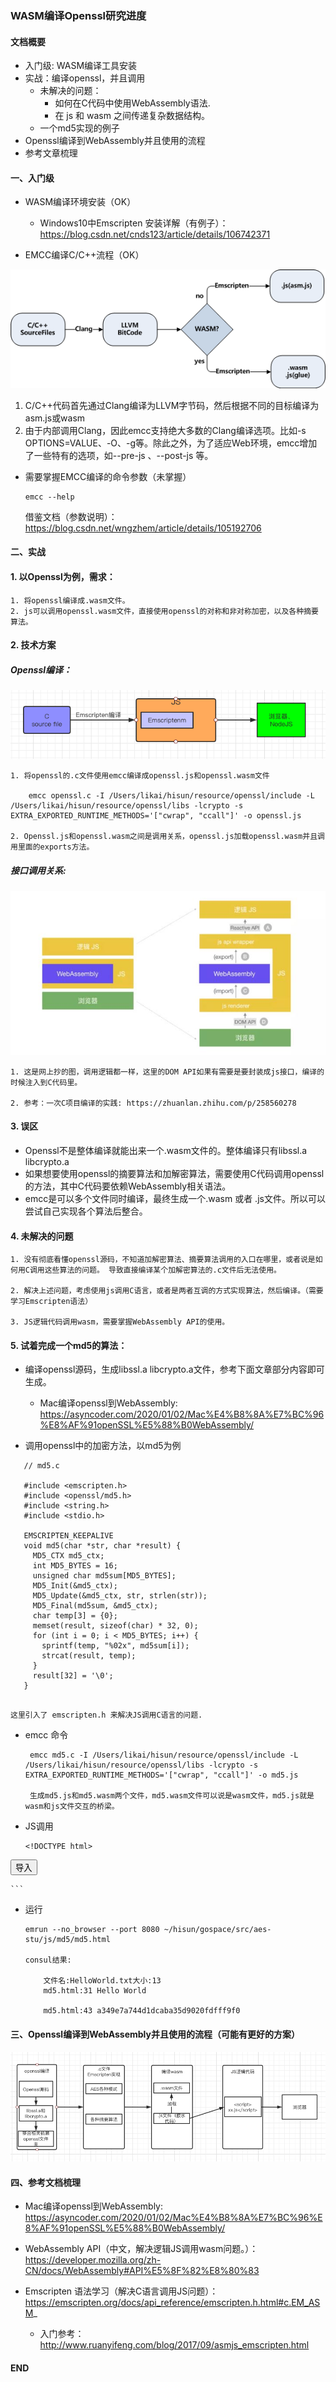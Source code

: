 ### WASM编译Openssl研究进度

#### 文档概要

- 入门级: WASM编译工具安装
- 实战：编译openssl，并且调用
	- 未解决的问题： 
		- 如何在C代码中使用WebAssembly语法.
		- 在 js 和 wasm 之间传递复杂数据结构。
	- 一个md5实现的例子
- Openssl编译到WebAssembly并且使用的流程
- 参考文章梳理

#### 一、入门级

- WASM编译环境安装（OK）

	- Windows10中Emscripten 安装详解（有例子）： https://blog.csdn.net/cnds123/article/details/106742371
	

- EMCC编译C/C++流程（OK）

 ![Image](./emcc编译流程.png)
 
  1. C/C++代码首先通过Clang编译为LLVM字节码，然后根据不同的目标编译为asm.js或wasm
  2. 由于内部调用Clang，因此emcc支持绝大多数的Clang编译选项。比如-s OPTIONS=VALUE、-O、-g等。除此之外，为了适应Web环境，emcc增加了一些特有的选项，如--pre-js <file>、--post-js <file>等。

- 需要掌握EMCC编译的命令参数（未掌握）

	```
	emcc --help 
	
	```
	借鉴文档（参数说明）：https://blog.csdn.net/wngzhem/article/details/105192706
  
#### 二、实战

#### 1. 以Openssl为例，需求：
	
	1. 将openssl编译成.wasm文件。
	2. js可以调用openssl.wasm文件，直接使用openssl的对称和非对称加密，以及各种摘要算法。

#### 2. 技术方案

##### Openssl编译：
	
	
![](./openssl编译.png)

	1. 将openssl的.c文件使用emcc编译成openssl.js和openssl.wasm文件

		emcc openssl.c -I /Users/likai/hisun/resource/openssl/include -L /Users/likai/hisun/resource/openssl/libs -lcrypto -s EXTRA_EXPORTED_RUNTIME_METHODS='["cwrap", "ccall"]' -o openssl.js
		
	2. Openssl.js和openssl.wasm之间是调用关系，openssl.js加载openssl.wasm并且调用里面的exports方法。

##### 接口调用关系:

![](./接口调用关系.png)

	1. 这是网上抄的图，调用逻辑都一样，这里的DOM API如果有需要是要封装成js接口，编译的时候注入到C代码里。
	 
	2. 参考：一次C项目编译的实践: https://zhuanlan.zhihu.com/p/258560278

#### 3. 误区

- Openssl不是整体编译就能出来一个.wasm文件的。整体编译只有libssl.a libcrypto.a
- 如果想要使用openssl的摘要算法和加解密算法，需要使用C代码调用openssl的方法，其中C代码要依赖WebAssembly相关语法。
- emcc是可以多个文件同时编译，最终生成一个.wasm 或者 .js文件。所以可以尝试自己实现各个算法后整合。

#### 4. 未解决的问题

	1. 没有彻底看懂openssl源码，不知道加解密算法、摘要算法调用的入口在哪里，或者说是如何用C调用这些算法的问题。 导致直接编译某个加解密算法的.c文件后无法使用。
	
	2. 解决上述问题，考虑使用js调用C语言，或者是两者互调的方式实现算法，然后编译。（需要学习Emscripten语法）
	
	3. JS逻辑代码调用wasm，需要掌握WebAssembly API的使用。

#### 5. 试着完成一个md5的算法：

 - 编译openssl源码，生成libssl.a libcrypto.a文件，参考下面文章部分内容即可生成。
 	- Mac编译openssl到WebAssembly: https://asyncoder.com/2020/01/02/Mac%E4%B8%8A%E7%BC%96%E8%AF%91openSSL%E5%88%B0WebAssembly/  
 
 - 调用openssl中的加密方法，以md5为例

 ```
 	// md5.c
 	
 	#include <emscripten.h>
	#include <openssl/md5.h>
	#include <string.h>
	#include <stdio.h>
	
	EMSCRIPTEN_KEEPALIVE
	void md5(char *str, char *result) {
	  MD5_CTX md5_ctx;
	  int MD5_BYTES = 16;
	  unsigned char md5sum[MD5_BYTES];
	  MD5_Init(&md5_ctx);
	  MD5_Update(&md5_ctx, str, strlen(str));
	  MD5_Final(md5sum, &md5_ctx);
	  char temp[3] = {0};
	  memset(result, sizeof(char) * 32, 0);
	  for (int i = 0; i < MD5_BYTES; i++) {
	    sprintf(temp, "%02x", md5sum[i]);
	    strcat(result, temp);
	  }
	  result[32] = '\0';
	}
 	
 ```
 	这里引入了 emscripten.h 来解决JS调用C语言的问题.
 	
 - emcc 命令
 	
 		emcc md5.c -I /Users/likai/hisun/resource/openssl/include -L /Users/likai/hisun/resource/openssl/libs -lcrypto -s EXTRA_EXPORTED_RUNTIME_METHODS='["cwrap", "ccall"]' -o md5.js
	
		生成md5.js和md5.wasm两个文件，md5.wasm文件可以说是wasm文件，md5.js就是wasm和js文件交互的桥梁。

- JS调用

	```
	<!DOCTYPE html>
<html lang="en">
<head>
    <meta charset="UTF-8">
    <title>Md5 wasm</title>
</head>
<body>
<div>
    <input type="file" id="files" style="display: none" onchange="fileImport();">
    <input type="button" id="fileImport" value="导入">
</div>
<script src="md5.js"></script>
<script src="jquery-3.5.1.min.js"></script>
<script type='text/javascript'>
    //点击导入按钮,使files触发点击事件,然后完成读取文件的操作
    $("#fileImport").click(function() {
        $("#files").click();
    })

    function fileImport() {
        //获取读取我文件的File对象
        var selectedFile = document.getElementById('files').files[0];
        var name = selectedFile.name; //读取选中文件的文件名
        var size = selectedFile.size; //读取选中文件的大小
        console.log("文件名:" + name + "大小:" + size);
        var reader = new FileReader(); //这是核心,读取操作就是由它完成.
        reader.readAsBinaryString(selectedFile)
        //reader.readAsText(selectedFile); //读取文件的内容,也可以读取文件的URL
        reader.onload = function() {
            //当读取完成后回调这个函数,然后此时文件的内容存储到了result中,直接操作即可
            console.log(reader.result);
            
            //下面逻辑直接调用md5.js中的方法和属性
            const mallocByteBuffer = len => {
                var buf = new ArrayBuffer(len);
                const ptr = _malloc(len)
                const heapBytes = new Uint8Array(HEAP8.buffer,ptr, len)
                return heapBytes
            }
            const array = Array.from(reader.result).map(v => v.charCodeAt(0))
            const inBuffer = mallocByteBuffer(array.length)
            inBuffer.set(array)
            const outBuffer = mallocByteBuffer(32)
            _md5(inBuffer.byteOffset,outBuffer.byteOffset)
            console.log(Array.from(outBuffer).map(v => String.fromCharCode(v)).join(''))
        }
    }
</script>
</body>
</html>

	```
- 运行

	```
	emrun --no_browser --port 8080 ~/hisun/gospace/src/aes-stu/js/md5/md5.html
	
	consul结果:
	
		文件名:HelloWorld.txt大小:13
		md5.html:31 Hello World
		
		md5.html:43 a349e7a744d1dcaba35d9020fdfff9f0
	```
	
#### 三、Openssl编译到WebAssembly并且使用的流程（可能有更好的方案）

![](./openssl编译完整流程.png)

#### 四、参考文档梳理

- Mac编译openssl到WebAssembly: https://asyncoder.com/2020/01/02/Mac%E4%B8%8A%E7%BC%96%E8%AF%91openSSL%E5%88%B0WebAssembly/ 

- WebAssembly API（中文，解决逻辑JS调用wasm问题。）：https://developer.mozilla.org/zh-CN/docs/WebAssembly#API%E5%8F%82%E8%80%83

- Emscripten 语法学习（解决C语言调用JS问题）：https://emscripten.org/docs/api_reference/emscripten.h.html#c.EM_ASM_

	- 入门参考： http://www.ruanyifeng.com/blog/2017/09/asmjs_emscripten.html 

#### END
